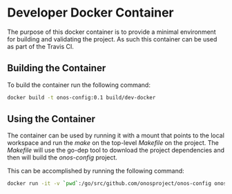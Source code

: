 # Developer Docker Container
The purpose of this docker container is to provide a minimal environment for building and
validating the project. As such this container can be used as part of the Travis CI.

## Building the Container
To build the container run the following command:

```sh
docker build -t onos-config:0.1 build/dev-docker
```

## Using the Container
The container can be used by running it with a mount that points to the local workspace and run the _make_
on the top-level _Makefile_ on the project. The _Makefile_ will use the go-dep tool to download
the project dependencies and then will build the _onos-config_ project.

This can be accomplished by running the following command:

```sh
docker run -it -v `pwd`:/go/src/github.com/onosproject/onos-config onos-config:0.1 build
```

